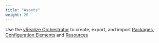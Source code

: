 ```yaml
---
title: "Assets"
weight: 20
---
```


Use the [vRealize Orchestrator](https://www.vmware.com/products/vrealize-orchestrator.html) to create, export, and import [Packages](/Assets/Packages/), [Configuration Elements](/Assets/Configurations/) and [Resources](/Assets/Resources/)

